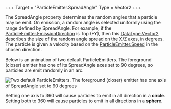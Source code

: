 +++
Target = "ParticleEmitter.SpreadAngle"
Type = Vector2
+++

The SpreadAngle property determines the random angles that a particle may be emit. On emission, a random angle is selected uniformly using the range defined by SpreadAngle. For example, if the [ParticleEmitter.EmissionDirection](https://developer.roblox.com/api-reference/property/ParticleEmitter/EmissionDirection) is Top (+Y), then this [DataType.Vector2](https://developer.roblox.com/search#stq=Vector2) describes the size of the random angle spread on the X/Z axes, in degrees. The particle is given a velocity based on the [ParticleEmitter.Speed](https://developer.roblox.com/api-reference/property/ParticleEmitter/Speed) in the chosen direction.Below is an animation of two default ParticleEmitters. The foreground (closer) emitter has one of its SpreadAngle axes set to 90 degrees, so particles are emit randomly in an arc.![Two default ParticleEmitters. The foreground (closer) emitter has one axis of SpreadAngle set to 90 degrees][1]Setting one axis to 360 will cause particles to emit in all direction in a **circle**. Setting both to 360 will cause particles to emit in all directions in a **sphere**.[1]: https://developer.roblox.com/assets/blt05b793010052f4b7/ParticleEmitter_SpreadAngle.gif